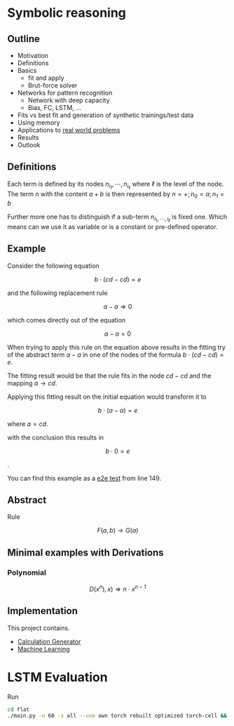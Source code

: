 # Symbolic reasoning

## Outline

* Motivation
* Definitions
* Basics
  * fit and apply
  * Brut-force solver
* Networks for pattern recognition
  * Network with deep capacity
  * Bias, FC, LSTM, ...
* Fits vs best fit and generation of synthetic trainings/test data
* Using memory
* Applications to [real world problems](./real_world_problems/README.md)
* Results
* Outlook

## Definitions

Each term is defined by its nodes $n_{i_1},\cdots,n_{i_\ell}$  where $\ell$ is the level of the node.
The term $n$ with the content $a+b$ is then represented by $n=+; n_0=a; n_1=b$

Further more one has to distinguish if a sub-term $n_{i_1,\cdots,i_\ell}$  is fixed one.
Which means can we use it as variable or is a constant or pre-defined operator.

## Example

Consider the following equation

$$b\cdot\left(cd-cd\right)=e$$

and the following replacement rule

$$a-a \Rightarrow 0$$

which comes directly out of the equation

$$a-a = 0$$

When trying to apply this rule on the equation above results in the fitting try of the abstract term $a-a$ in one of the nodes of the formula $b\cdot\left(cd-cd\right)=e$.

The fitting result would be that the rule fits in the node $cd-cd$ and the mapping $a\rightarrow cd$.

Applying this fitting result on the initial equation would transform it to

$$b\cdot\left(a-a\right)=e$$

where $a = cd$.

with the conclusion this results in

$$b\cdot0=e$$

.

You can find this example as a [e2e test](./libcore/src/apply.rs#L328-L347) from line 149.

## Abstract

Rule

$$F(a,b) \rightarrow G(a)$$

## Minimal examples with Derivations

### Polynomial

$$D\left( x^n\right), x) \Rightarrow n\cdot x^{n-1} $$


## Implementation

This project contains.

* [Calculation Generator](./generator)
* [Machine Learning](./ml)
# LSTM Evaluation

Run

```bash
cd flat
./main.py -n 60 -s all --use own torch rebuilt optimized torch-cell && ./summary
```
